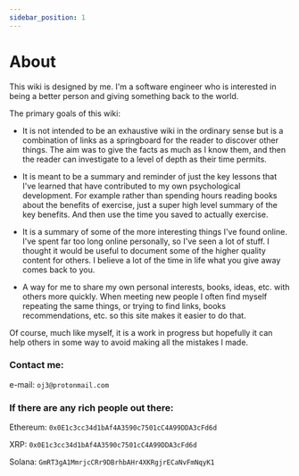 ```yaml
---
sidebar_position: 1
---
```


# About

This wiki is designed by me. I'm a software engineer who is interested in being 
a better person and giving something back to the world.

The primary goals of this wiki:

* It is not intended to be an exhaustive wiki in the ordinary sense 
but is a combination of links as a springboard for the reader to discover other things. The aim was to give the facts as much as
  I know them, and then the reader can investigate to a level of depth as their time permits.


* It is meant to be a summary and reminder of just the key lessons that I've learned that have contributed to my own psychological development.
For example rather than spending hours reading books about the benefits of exercise, just a super high level summary of the key benefits. 
  And then use the time you saved to actually exercise.


*  It is a summary of some of the more interesting things I've found online. I've spent far too long online 
personally, so I've seen a lot of stuff. I thought it would be useful to document some of the higher quality content for others. I believe a lot of the time in life what you give away comes back to you.


* A way for me to share my own personal interests, books, ideas, etc. with others more quickly. When meeting new people I often find myself
repeating the same things, or trying to find links, books recommendations, etc. so this site makes it easier to do that.

Of course, much like myself, it is a work in progress but hopefully it can help others in some way to avoid making all the mistakes I made.

### Contact me:

e-mail: `oj3@protonmail.com`

### If there are any rich people out there:

Ethereum: 
`0x0E1c3cc34d1bAf4A3590c7501cC4A99DDA3cFd6d`

XRP: 
`0x0E1c3cc34d1bAf4A3590c7501cC4A99DDA3cFd6d`

Solana: `GmRT3gA1MmrjcCRr9DBrhbAHr4XKRgjrECaNvFmNqyK1`






